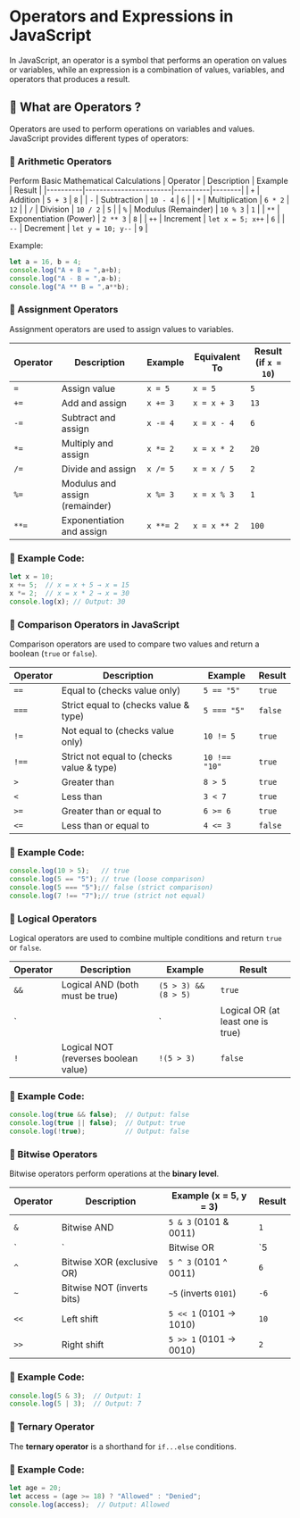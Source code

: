 # Operators and Expressions in JavaScript
In JavaScript, an operator is a symbol that performs an operation on values or variables, while an expression is a combination of values, variables, and operators that produces a result.


## 📌 What are Operators ?
Operators are used to perform operations on variables and values. JavaScript provides different types of operators:

### 🔸 Arithmetic Operators
Perform Basic Mathematical Calculations
| Operator | Description            | Example  | Result |
|----------|------------------------|----------|--------|
| `+`      | Addition               | `5 + 3`  | `8`    |
| `-`      | Subtraction            | `10 - 4` | `6`    |
| `*`      | Multiplication         | `6 * 2`  | `12`   |
| `/`      | Division               | `10 / 2` | `5`    |
| `%`      | Modulus (Remainder)    | `10 % 3` | `1`    |
| `**`     | Exponentiation (Power) | `2 ** 3` | `8`    |
| `++`     | Increment              | `let x = 5; x++` | `6` |
| `--`     | Decrement              | `let y = 10; y--` | `9` |

Example:
```js
let a = 16, b = 4;
console.log("A + B = ",a+b);
console.log("A - B = ",a-b);
console.log("A ** B = ",a**b);
```

### 🔸 Assignment Operators
Assignment operators are used to assign values to variables.

| Operator | Description                    | Example          | Equivalent To  | Result (if `x = 10`) |
|----------|--------------------------------|------------------|---------------|------------------|
| `=`      | Assign value                   | `x = 5`          | `x = 5`       | `5`              |
| `+=`     | Add and assign                 | `x += 3`         | `x = x + 3`   | `13`             |
| `-=`     | Subtract and assign            | `x -= 4`         | `x = x - 4`   | `6`              |
| `*=`     | Multiply and assign            | `x *= 2`         | `x = x * 2`   | `20`             |
| `/=`     | Divide and assign              | `x /= 5`         | `x = x / 5`   | `2`              |
| `%=`     | Modulus and assign (remainder) | `x %= 3`         | `x = x % 3`   | `1`              |
| `**=`    | Exponentiation and assign      | `x **= 2`        | `x = x ** 2`  | `100`            |

### 🔹 Example Code:
```js
let x = 10;
x += 5;  // x = x + 5 → x = 15
x *= 2;  // x = x * 2 → x = 30
console.log(x); // Output: 30
```

### 🔸 Comparison Operators in JavaScript  

Comparison operators are used to compare two values and return a boolean (`true` or `false`).

| Operator | Description                         | Example        | Result |
|----------|-------------------------------------|---------------|--------|
| `==`     | Equal to (checks value only)       | `5 == "5"`    | `true` |
| `===`    | Strict equal to (checks value & type) | `5 === "5"`   | `false` |
| `!=`     | Not equal to (checks value only)   | `10 != 5`     | `true` |
| `!==`    | Strict not equal to (checks value & type) | `10 !== "10"` | `true` |
| `>`      | Greater than                       | `8 > 5`       | `true` |
| `<`      | Less than                          | `3 < 7`       | `true` |
| `>=`     | Greater than or equal to           | `6 >= 6`      | `true` |
| `<=`     | Less than or equal to              | `4 <= 3`      | `false` |

### 🔹 Example Code:
```js
console.log(10 > 5);   // true
console.log(5 == "5"); // true (loose comparison)
console.log(5 === "5");// false (strict comparison)
console.log(7 !== "7");// true (strict not equal)
```

### 🔸 Logical Operators  
Logical operators are used to combine multiple conditions and return `true` or `false`.

| Operator | Description                          | Example              | Result  |
|----------|--------------------------------------|----------------------|---------|
| `&&`     | Logical AND (both must be true)     | `(5 > 3) && (8 > 5)` | `true`  |
| `||`     | Logical OR (at least one is true)   | `(5 < 3) || (8 > 5)` | `true`  |
| `!`      | Logical NOT (reverses boolean value)| `!(5 > 3)`           | `false` |

### 🔹 Example Code:
```js
console.log(true && false);  // Output: false
console.log(true || false);  // Output: true
console.log(!true);          // Output: false
```

### 🔸 Bitwise Operators  
Bitwise operators perform operations at the **binary level**.

| Operator | Description               | Example (x = 5, y = 3) | Result  |
|----------|---------------------------|------------------------|---------|
| `&`      | Bitwise AND                | `5 & 3`  (0101 & 0011) | `1`     |
| `|`      | Bitwise OR                 | `5 | 3`  (0101 | 0011) | `7`     |
| `^`      | Bitwise XOR (exclusive OR) | `5 ^ 3`  (0101 ^ 0011) | `6`     |
| `~`      | Bitwise NOT (inverts bits) | `~5` (inverts `0101`)  | `-6`    |
| `<<`     | Left shift                 | `5 << 1` (0101 → 1010) | `10`    |
| `>>`     | Right shift                | `5 >> 1` (0101 → 0010) | `2`     |

### 🔹 Example Code:
```js
console.log(5 & 3);  // Output: 1
console.log(5 | 3);  // Output: 7
```

### 🔸 Ternary Operator
The **ternary operator** is a shorthand for `if...else` conditions.  

### 🔹 Example Code:
```js
let age = 20;
let access = (age >= 18) ? "Allowed" : "Denied";
console.log(access);  // Output: Allowed
```